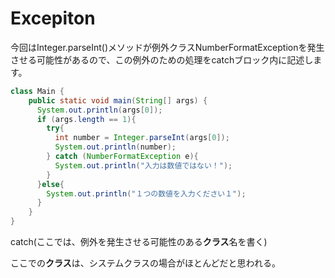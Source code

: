 # Excepiton

今回はInteger.parseInt\(\)メソッドが例外クラスNumberFormatExceptionを発生させる可能性があるので、この例外のための処理をcatchブロック内に記述します。

```java
class Main {
    public static void main(String[] args) {      
      System.out.println(args[0]);    
      if (args.length == 1){
        try{
          int number = Integer.parseInt(args[0]);
          System.out.println(number);
        } catch (NumberFormatException e){
          System.out.println("入力は数値ではない！");
        }
      }else{
        System.out.println("１つの数値を入力ください１");
      }   
    }
}
```

catch\(ここでは、例外を発生させる可能性のある**クラス**名を書く\)

ここでの**クラス**は、システムクラスの場合がほとんどだと思われる。

